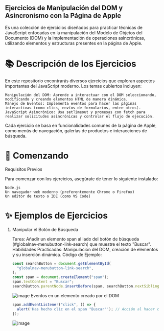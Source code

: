 ## Ejercicios de Manipulación del DOM y Asincronismo con la Página de Apple

Es una colección de ejercicios diseñados para practicar técnicas de JavaScript enfocadas en la manipulación del Modelo de Objetos del Documento (DOM) y la implementación de operaciones asincrónicas, utilizando elementos y estructuras presentes en la página de Apple.

# 📚 Descripción de los Ejercicios

En este repositorio encontrarás diversos ejercicios que exploran aspectos importantes del JavaScript moderno. Los temas cubiertos incluyen:

    Manipulación del DOM: Aprende a interactuar con el DOM seleccionando, modificando y creando elementos HTML de manera dinámica.
    Manejo de Eventos: Implementa eventos para hacer las páginas interactivas (como clics, envíos de formularios, entre otros).
    JavaScript Asincrónico: Usa setTimeout y promesas con fetch para realizar solicitudes asincrónicas y controlar el flujo de ejecución.

Cada ejercicio se basa en funcionalidades comunes de la página de Apple, como menús de navegación, galerías de productos e interacciones de búsqueda.

# 🚀 Comenzando

Requisitos Previos

Para comenzar con los ejercicios, asegúrate de tener lo siguiente instalado:

    Node.js 
    Un navegador web moderno (preferentemente Chrome o Firefox)
    Un editor de texto o IDE (como VS Code)

# ✨ Ejemplos de Ejercicios

1. Manipular el Botón de Búsqueda

   Tarea: Añadir un elemento span al lado del botón de búsqueda (#globalnav-menubutton-link-search) que muestre el texto "Buscar".
   Habilidades Practicadas: Manipulación del DOM, creación de elementos y su inserción dinámica.
   Código de Ejemplo:

   ```javascript
   const searchButton = document.getElementById(
     "globalnav-menubutton-link-search",
   );
   const span = document.createElement("span");
   span.textContent = "Buscar";
   searchButton.parentNode.insertBefore(span, searchButton.nextSibling);
   ```

   ![image](https://github.com/user-attachments/assets/2be081f7-cadd-4e00-8c56-cff8984d122e)
   Eventos en un elemento creado por el DOM

   ```js
   span.addEventListener("click", () => {
     alert('Has hecho clic en el span "Buscar"'); // Acción al hacer clic
   });
   ```
   ![image](https://github.com/user-attachments/assets/18d9443e-94aa-49bd-b2f5-eba3dbf23138)
